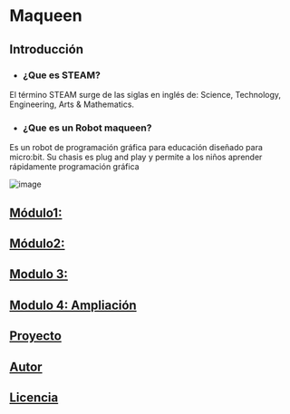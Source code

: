 # Maqueen
## Introducción
- ### ¿Que es STEAM? 
El término STEAM surge de las siglas en inglés de:  Science, Technology, Engineering, Arts & Mathematics.
- ### ¿Que es un Robot maqueen?
Es un robot de programación gráfica para educación diseñado para micro:bit. Su chasis es plug and play y permite a los niños aprender rápidamente programación gráfica

![image]()
## [Módulo1:](modulo1.md)
## [Módulo2: ](modulo2.md)
## [Modulo 3:](modulo3.md)
## [Modulo 4: Ampliación](modulo4.md)
## [Proyecto](proyecto.md)
## [Autor](autor.md)
## [Licencia](licencia.md)

